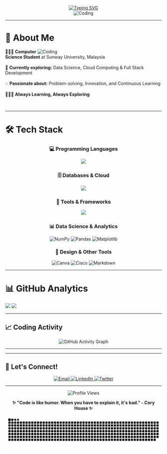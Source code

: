 <div align="center">
<a href="https://git.io/typing-svg"><img src="https://readme-typing-svg.demolab.com?font=Sour+Gummy&weight=500&size=50&letterSpacing=1.5px&duration=2500&color=DA84FF&background=2165FF00&center=true&vCenter=true&multiline=true&repeat=false&width=500&height=160&lines=Hello%2C+I'm+EWEII;Nice+To+Meet+You+!!" alt="Typing SVG" /></a>
</div>

<div align="center">
  <img src="https://media.giphy.com/media/L1R1tvI9svkIWwpVYr/giphy.gif" width="400" alt="Coding">
</div>

---

# 💫 About Me

<img align="right" alt="Coding" width="400" src="https://cdn.dribbble.com/users/1162077/screenshots/3848914/programmer.gif">

👩🏻‍🎓 **Computer Science Student** at Sunway University, Malaysia  <br><br>
🌱 **Currently exploring:** Data Science, Cloud Computing & Full Stack Development   <br><br>
💡 **Passionate about:** Problem-solving, Innovation, and Continuous Learning  <br><br>
👨🏻‍💻 **Always Learning, Always Exploring** 


<!--🎯 **Goal:** Contributing to meaningful tech solutions that impact lives  
📫 **Let's connect:** Always open to collaboration and new opportunities!-->  

<br clear="right"/>

---

# 🛠️ Tech Stack

<div align="center">

### 💻 Programming Languages
<img src="https://skillicons.dev/icons?i=python,java,scala,js,html,css" />

### 🗄️ Databases & Cloud
<img src="https://skillicons.dev/icons?i=mysql,aws" />

### 🔧 Tools & Frameworks  
<img src="https://skillicons.dev/icons?i=git,github,figma,tailwind" />

### 📊 Data Science & Analytics
![NumPy](https://img.shields.io/badge/numpy-%23013243.svg?style=for-the-badge&logo=numpy&logoColor=white)
![Pandas](https://img.shields.io/badge/pandas-%23150458.svg?style=for-the-badge&logo=pandas&logoColor=white)
![Matplotlib](https://img.shields.io/badge/Matplotlib-%23ffffff.svg?style=for-the-badge&logo=Matplotlib&logoColor=black)

### 🎨 Design & Other Tools
![Canva](https://img.shields.io/badge/Canva-%2300C4CC.svg?style=for-the-badge&logo=Canva&logoColor=white)
![Cisco](https://img.shields.io/badge/cisco-%23049fd9.svg?style=for-the-badge&logo=cisco&logoColor=black)
![Markdown](https://img.shields.io/badge/markdown-%23000000.svg?style=for-the-badge&logo=markdown&logoColor=white)

</div>

---

# 📊 GitHub Analytics

![](https://github-readme-stats.vercel.app/api?username=EWEII&theme=onedark&hide_border=false&include_all_commits=false&count_private=false)
![](https://github-readme-stats.vercel.app/api/top-langs/?username=EWEII&theme=onedark&hide_border=false&include_all_commits=false&count_private=false&layout=compact)

---

<!--## 🏆 GitHub Achievements

<div align="center">
  <img src="https://github-profile-trophy.vercel.app/?username=EWEII&theme=tokyonight&no-frame=true&no-bg=false&margin-w=4&row=2&column=4" alt="GitHub Trophies"/>
</div>

---

## 🎯 Current Focus

<div align="center">

```mermaid
mindmap
  root((EWEII's Journey))
    🎓 Academic
      Computer Science
      Data Structures & Algorithms
      Software Engineering
    💼 Professional
      Full Stack Development
      Cloud Architecture
      DevOps Practices
    🚀 Personal Projects
      Open Source Contributions
      Web Applications
      Data Analysis Tools
    🌱 Learning
      Machine Learning
      System Design
      Advanced Python
```

</div>

---
-->

## 📈 Coding Activity

<div align="center">
  <img src="https://github-readme-activity-graph.vercel.app/graph?username=EWEII&custom_title=EWEII's%20GitHub%20Activity%20Graph&bg_color=1a1b27&color=70a5fd&line=70a5fd&point=c3e88d&area=true&hide_border=true" alt="GitHub Activity Graph"/>
</div>

---

<!--## 🌟 Fun Facts & Interests

<div align="center">

| 🎮 **When I'm not coding...** | 🌍 **Exploring...** |
|:---:|:---:|
| <img src="https://media.giphy.com/media/XreQmk7ETCak0/giphy.gif" width="200"> | <img src="https://media.giphy.com/media/l378khQxt68syiNJm/giphy.gif" width="200"> |
| Gaming & Tech Reviews | New Technologies & Trends |

</div>
-->

---

## 🤝 Let's Connect!

<div align="center">
  <a href="mailto:your.email@example.com">
    <img src="https://img.shields.io/badge/Email-D14836?style=for-the-badge&logo=gmail&logoColor=white" alt="Email"/>
  </a>
  <a href="https://linkedin.com/in/your-profile">
    <img src="https://img.shields.io/badge/LinkedIn-0077B5?style=for-the-badge&logo=linkedin&logoColor=white" alt="LinkedIn"/>
  </a>
  <a href="https://twitter.com/your-handle">
    <img src="https://img.shields.io/badge/Twitter-1DA1F2?style=for-the-badge&logo=twitter&logoColor=white" alt="Twitter"/>
  </a>
</div>

---

<div align="center">
  <img src="https://komarev.com/ghpvc/?username=EWEII&label=Profile%20Views&color=brightgreen&style=flat-square" alt="Profile Views"/>
  
  **✨ "Code is like humor. When you have to explain it, it's bad." - Cory House ✨**
  
  <img src="https://raw.githubusercontent.com/platane/snk/output/github-contribution-grid-snake-dark.svg" alt="Snake animation" />
</div>
